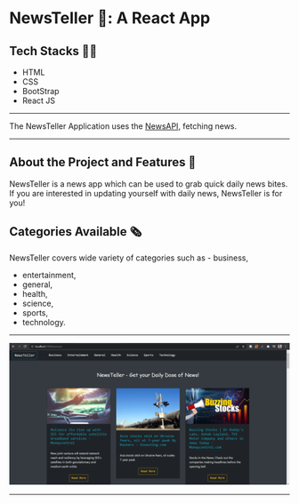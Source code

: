 # NewsTeller 📰: A React App

## Tech Stacks 👨‍💻
- HTML
- CSS
- BootStrap
- React JS

---

The NewsTeller Application uses the [NewsAPI](https://newsapi.org/), fetching news.

---

## About the Project and Features 🤩
NewsTeller is a news app which can be used to grab quick daily news bites. If you are interested in updating yourself with daily news, NewsTeller is for you!

## Categories Available 🗞️
NewsTeller covers wide variety of categories such as - business, 
- entertainment, 
- general, 
- health, 
- science, 
- sports,
- technology. 

---

![](output.png)

---